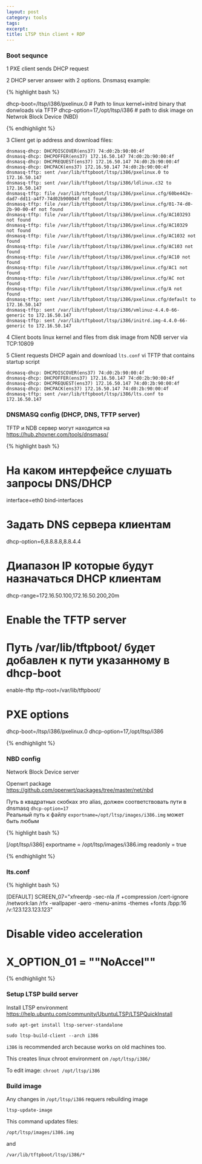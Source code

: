 ```yaml
---
layout: post
category: tools
tags: 
excerpt: 
title: LTSP thin client + RDP
---
```


### Boot sequnce

1 PXE client sends DHCP request  

2 DHCP server answer with 2 options. Dnsmasq example:  

{% highlight bash %}

dhcp-boot=/ltsp/i386/pxelinux.0 # Path to linux kernel+initrd binary that donwloads via TFTP
dhcp-option=17,/opt/ltsp/i386 # path to disk image on Netwrok Block Device (NBD)

{% endhighlight %}

3 Client get ip address and download files:  

<pre><code>dnsmasq-dhcp: DHCPDISCOVER(ens37) 74:d0:2b:90:00:4f 
dnsmasq-dhcp: DHCPOFFER(ens37) 172.16.50.147 74:d0:2b:90:00:4f 
dnsmasq-dhcp: DHCPREQUEST(ens37) 172.16.50.147 74:d0:2b:90:00:4f 
dnsmasq-dhcp: DHCPACK(ens37) 172.16.50.147 74:d0:2b:90:00:4f 
dnsmasq-tftp: sent /var/lib/tftpboot/ltsp/i386/pxelinux.0 to 172.16.50.147
dnsmasq-tftp: sent /var/lib/tftpboot/ltsp/i386/ldlinux.c32 to 172.16.50.147
dnsmasq-tftp: file /var/lib/tftpboot/ltsp/i386/pxelinux.cfg/60be442e-dad7-dd11-a4f7-74d02b90004f not found
dnsmasq-tftp: file /var/lib/tftpboot/ltsp/i386/pxelinux.cfg/01-74-d0-2b-90-00-4f not found
dnsmasq-tftp: file /var/lib/tftpboot/ltsp/i386/pxelinux.cfg/AC103293 not found
dnsmasq-tftp: file /var/lib/tftpboot/ltsp/i386/pxelinux.cfg/AC10329 not found
dnsmasq-tftp: file /var/lib/tftpboot/ltsp/i386/pxelinux.cfg/AC1032 not found
dnsmasq-tftp: file /var/lib/tftpboot/ltsp/i386/pxelinux.cfg/AC103 not found
dnsmasq-tftp: file /var/lib/tftpboot/ltsp/i386/pxelinux.cfg/AC10 not found
dnsmasq-tftp: file /var/lib/tftpboot/ltsp/i386/pxelinux.cfg/AC1 not found
dnsmasq-tftp: file /var/lib/tftpboot/ltsp/i386/pxelinux.cfg/AC not found
dnsmasq-tftp: file /var/lib/tftpboot/ltsp/i386/pxelinux.cfg/A not found
dnsmasq-tftp: sent /var/lib/tftpboot/ltsp/i386/pxelinux.cfg/default to 172.16.50.147
dnsmasq-tftp: sent /var/lib/tftpboot/ltsp/i386/vmlinuz-4.4.0-66-generic to 172.16.50.147
dnsmasq-tftp: sent /var/lib/tftpboot/ltsp/i386/initrd.img-4.4.0-66-generic to 172.16.50.147</code></pre>  

4 Client boots linux kernel and files from disk image from NDB server via TCP:10809  

5 Client requests DHCP again and download `lts.conf` vi TFTP that contains startup script  

<pre><code>dnsmasq-dhcp: DHCPDISCOVER(ens37) 74:d0:2b:90:00:4f 
dnsmasq-dhcp: DHCPOFFER(ens37) 172.16.50.147 74:d0:2b:90:00:4f 
dnsmasq-dhcp: DHCPREQUEST(ens37) 172.16.50.147 74:d0:2b:90:00:4f 
dnsmasq-dhcp: DHCPACK(ens37) 172.16.50.147 74:d0:2b:90:00:4f 
dnsmasq-tftp: sent /var/lib/tftpboot/ltsp/i386/lts.conf to 172.16.50.147</code></pre>  



### DNSMASQ config (DHCP, DNS, TFTP server)

TFTP и NDB сервер могут находится на https://hub.zhovner.com/tools/dnsmasq/

{% highlight bash %}

# На каком интерфейсе слушать запросы DNS/DHCP
interface=eth0
bind-interfaces

# Задать DNS сервера клиентам
dhcp-option=6,8.8.8.8,8.8.4.4

# Диапазон IP которые будут назначаться DHCP клиентам 
dhcp-range=172.16.50.100,172.16.50.200,20m

# Enable the TFTP server
# Путь /var/lib/tftpboot/ будет добавлен к пути указанному в dhcp-boot
enable-tftp
tftp-root=/var/lib/tftpboot/ 

# PXE options
dhcp-boot=/ltsp/i386/pxelinux.0
dhcp-option=17,/opt/ltsp/i386


{% endhighlight %}

### NBD config

Network Block Device server  

Openwrt package https://github.com/openwrt/packages/tree/master/net/nbd  

Путь в квадратных скобках это alias, должен соответствовать пути в dnsmasq `dhcp-option=17`  
Реальный путь к файлу `exportname=/opt/ltsp/images/i386.img` может быть любым  

{% highlight bash %}

[/opt/ltsp/i386]
exportname = /opt/ltsp/images/i386.img
readonly = true

{% endhighlight %}


### lts.conf

{% highlight bash %}

[DEFAULT]
SCREEN_07="xfreerdp -sec-nla /f +compression /cert-ignore /network:lan /rfx -wallpaper -aero -menu-anims -themes +fonts /bpp:16  /v:123.123.123.123"

# Disable video acceleration
# X_OPTION_01 = "\"NoAccel\""

{% endhighlight %}



### Setup LTSP build server

Install LTSP environment https://help.ubuntu.com/community/UbuntuLTSP/LTSPQuickInstall  

`sudo apt-get install ltsp-server-standalone`  

`sudo ltsp-build-client --arch i386`   

`i386` is recommended arch because works on old machines too.  

This creates linux chroot environment on `/opt/ltsp/i386/`  

To edit image: `chroot /opt/ltsp/i386`  


### Build image 

Any changes in `/opt/ltsp/i386` requers rebuilding image  

`ltsp-update-image`

This command updates files:

`/opt/ltsp/images/i386.img`

and  

`/var/lib/tftpboot/ltsp/i386/*`






